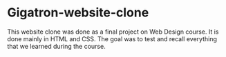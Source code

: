 # Gigatron-website-clone
This website clone was done as a final project on Web Design course. It is done mainly in HTML and CSS. The goal was to test and recall everything that we learned during the course.
